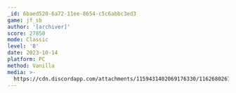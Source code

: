 ```yaml
---
_id: 6baed520-6a72-11ee-8654-c5c6abbc3ed3
game: jf_sb
author: '[archiver]'
score: 27850
mode: Classic
level: '8'
date: 2023-10-14
platform: PC
method: Vanilla
media: >-
  https://cdn.discordapp.com/attachments/1159431402069176330/1162680267387965511/screenshot.png?ex=653cd161&is=652a5c61&hm=837be3355bc2346a0643aab3f2ba1baac1754e8cc4c10767e17473a7a079ba66&
---
```


